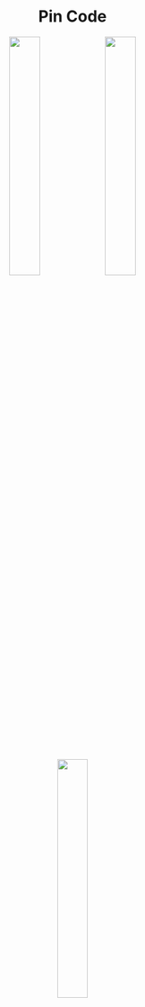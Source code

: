 <h1 align="center">Pin Code</h1>
<p align = "center">
<img src = "https://github.com/hyunjung-choi/pin-code/assets/69616347/05243693-1f4b-48ce-81bc-a6126eb2144c" width = 33% />
<img src = "https://github.com/hyunjung-choi/pin-code/assets/69616347/7984ea9d-ae0c-4fdd-93f6-71633a3c4476" width = 33% />
<img src = "https://github.com/hyunjung-choi/pin-code/assets/69616347/af50b03b-84d8-407f-9ee0-9a351d421709" width = 33% />
</p>
